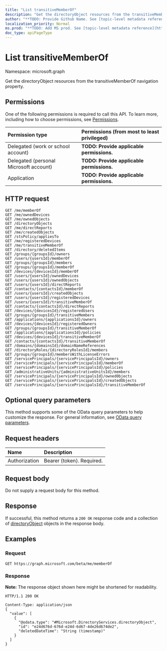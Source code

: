 ```yaml
---
title: "List transitiveMemberOf"
description: "Get the directoryObject resources from the transitiveMemberOf navigation property."
author: "**TODO: Provide Github Name. See [topic-level metadata reference](https://msgo.azurewebsites.net/add/document/guidelines/metadata.html#topic-level-metadata)**"
localization_priority: Normal
ms.prod: "**TODO: Add MS prod. See [topic-level metadata reference](https://msgo.azurewebsites.net/add/document/guidelines/metadata.html#topic-level-metadata)**"
doc_type: apiPageType
---
```


# List transitiveMemberOf
Namespace: microsoft.graph

Get the directoryObject resources from the transitiveMemberOf navigation property.

## Permissions
One of the following permissions is required to call this API. To learn more, including how to choose permissions, see [Permissions](/graph/permissions-reference).

|Permission type|Permissions (from most to least privileged)|
|:---|:---|
|Delegated (work or school account)|**TODO: Provide applicable permissions.**|
|Delegated (personal Microsoft account)|**TODO: Provide applicable permissions.**|
|Application|**TODO: Provide applicable permissions.**|

## HTTP request

<!-- {
  "blockType": "ignored"
}
-->
``` http
GET /me/memberOf
GET /me/ownedDevices
GET /me/ownedObjects
GET /directoryObjects
GET /me/directReports
GET /me/createdObjects
GET /stsPolicy/appliesTo
GET /me/registeredDevices
GET /me/transitiveMemberOf
GET /directory/deletedItems
GET /groups/{groupsId}/owners
GET /users/{usersId}/memberOf
GET /groups/{groupsId}/members
GET /groups/{groupsId}/memberOf
GET /devices/{devicesId}/memberOf
GET /users/{usersId}/ownedDevices
GET /users/{usersId}/ownedObjects
GET /users/{usersId}/directReports
GET /contacts/{contactsId}/memberOf
GET /users/{usersId}/createdObjects
GET /users/{usersId}/registeredDevices
GET /users/{usersId}/transitiveMemberOf
GET /contacts/{contactsId}/directReports
GET /devices/{devicesId}/registeredUsers
GET /groups/{groupsId}/transitiveMembers
GET /applications/{applicationsId}/owners
GET /devices/{devicesId}/registeredOwners
GET /groups/{groupsId}/transitiveMemberOf
GET /applications/{applicationsId}/policies
GET /devices/{devicesId}/transitiveMemberOf
GET /contacts/{contactsId}/transitiveMemberOf
GET /domains/{domainsId}/domainNameReferences
GET /directoryRoles/{directoryRolesId}/members
GET /groups/{groupsId}/membersWithLicenseErrors
GET /servicePrincipals/{servicePrincipalsId}/owners
GET /servicePrincipals/{servicePrincipalsId}/memberOf
GET /servicePrincipals/{servicePrincipalsId}/policies
GET /administrativeUnits/{administrativeUnitsId}/members
GET /servicePrincipals/{servicePrincipalsId}/ownedObjects
GET /servicePrincipals/{servicePrincipalsId}/createdObjects
GET /servicePrincipals/{servicePrincipalsId}/transitiveMemberOf
```

## Optional query parameters
This method supports some of the OData query parameters to help customize the response. For general information, see [OData query parameters](/graph/query-parameters).

## Request headers
|Name|Description|
|:---|:---|
|Authorization|Bearer {token}. Required.|

## Request body
Do not supply a request body for this method.

## Response

If successful, this method returns a `200 OK` response code and a collection of [directoryObject](../resources/directoryobject.md) objects in the response body.

## Examples

### Request
<!-- {
  "blockType": "request",
  "name": "get_directoryobject"
}
-->
``` http
GET https://graph.microsoft.com/beta/me/memberOf
```


### Response
**Note:** The response object shown here might be shortened for readability.
<!-- {
  "blockType": "response",
  "truncated": true,
  "@odata.type": "Collection(Microsoft.DirectoryServices.directoryObject)"
}
-->
``` http
HTTP/1.1 200 OK

Content-Type: application/json
{
  "value": [
    {
      "@odata.type": "#Microsoft.DirectoryServices.directoryObject",
      "id": "e24d676d-676d-e24d-6d67-4de26d674de2",
      "deletedDateTime": "String (timestamp)"
    }
  ]
}
```

